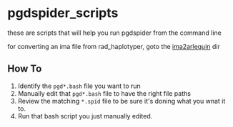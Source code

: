 # pgdspider_scripts
these are scripts that will help you run pgdspider from the command line

for converting an ima file from rad_haplotyper, goto the [ima2arlequin](./ima2arlequin) dir

## How To

1.  Identify the `pgd*.bash` file you want to run
2.  Manually edit that `pgd*.bash` file to have the right file paths
3.  Review the matching `*.spid` file to be sure it's doning what you wnat it to.
4.  Run that bash script you just manually edited.
